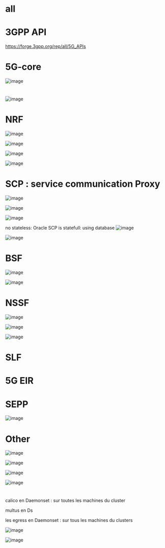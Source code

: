 # all

# 3GPP API
https://forge.3gpp.org/rep/all/5G_APIs

# 5G-core
![image](https://github.com/user-attachments/assets/168e34ae-5a15-461c-a054-969005195038)

# 
![image](https://github.com/user-attachments/assets/d80676ea-2ea2-4613-b100-5604508c5e6b)


# NRF
![image](https://github.com/user-attachments/assets/6801c9d5-f9cb-4873-8c05-43b8ecfb3627)

![image](https://github.com/user-attachments/assets/cf014864-f42a-4b13-b723-e8b482fabb8d)

![image](https://github.com/user-attachments/assets/2d375c7a-d8eb-413e-8485-d58920ca2db6)

![image](https://github.com/user-attachments/assets/9a8cfd76-b939-46a2-8f59-05dd59aeeb48)


# SCP : service communication Proxy

![image](https://github.com/user-attachments/assets/f926f171-df2c-46bd-a620-df89984fdf80)

![image](https://github.com/user-attachments/assets/15b6224e-77ab-40a9-a84c-f1fea2a3449f)

![image](https://github.com/user-attachments/assets/48f55df9-df9b-4455-a774-30aa857adb42)


no stateless: Oracle SCP is statefull: using database
![image](https://github.com/user-attachments/assets/c04ffa18-5fcf-4069-909c-8d3efb975eba)

![image](https://github.com/user-attachments/assets/e501f722-d3c9-4b1b-8d01-877110058f9f)


# BSF
![image](https://github.com/user-attachments/assets/0d416117-7c85-46df-924a-0ba0243361e1)


![image](https://github.com/user-attachments/assets/e1c0600f-3e39-4322-829b-5e413fc13331)

# NSSF
![image](https://github.com/user-attachments/assets/369299a8-63e1-48e5-9ae3-b4ec913346de)

![image](https://github.com/user-attachments/assets/53b2a730-754a-43db-afd9-6245c492200f)

![image](https://github.com/user-attachments/assets/c9c3c2c1-357e-407d-b5b2-a60ac3431f99)

# SLF

# 5G EIR

# SEPP
![image](https://github.com/user-attachments/assets/f5573255-4f5a-4855-8277-6beda90eeb29)

# Other 

![image](https://github.com/user-attachments/assets/f8497b3c-66a1-48ae-b36c-83c2e95eb6cb)

![image](https://github.com/user-attachments/assets/04b0c07d-ad03-419a-9eb5-6820acea7c75)

![image](https://github.com/user-attachments/assets/905dd835-2edb-46f7-9931-f83fa1ab6804)

![image](https://github.com/user-attachments/assets/cadeb081-06a6-4d9e-9e87-5a157d043c17)


# 
calico en Daemonset : sur toutes les machines du cluster

multus en Ds

les egress en Daemonset : sur tous les machines du clusters

![image](https://github.com/user-attachments/assets/6a23a76c-9147-4b56-9e56-dfacf77d92c0)

![image](https://github.com/user-attachments/assets/2f55c55b-889f-4c66-ad4e-47d628516285)

